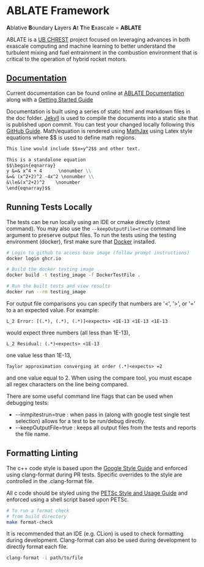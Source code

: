 # ABLATE Framework
**A**blative **B**oundary **L**ayers **A**t **T**he **E**xascale = **ABLATE**

ABLATE is a [UB CHREST](https://www.buffalo.edu/chrest.html) project focused on leveraging advances in both exascale computing and machine learning to better understand the turbulent mixing and fuel entrainment in the combustion environment that is critical to the operation of hybrid rocket motors.


## [Documentation](https://ubchrest.github.io/chrest/)
Current documentation can be found online at [ABLATE Documentation](https://ubchrest.github.io/ablate/) along with a [Getting Started Guide](https://ubchrest.github.io/ablate/content/GettingStarted)

Documentation is built using a series of static html and markdown files in the doc folder. [Jekyll](https://jekyllrb.com) is used to compile the documents into a static site that is published upon commit.  You can test your changed locally following this [GitHub Guide](https://docs.github.com/en/free-pro-team@latest/github/working-with-github-pages/testing-your-github-pages-site-locally-with-jekyll).  Math/equation is rendered using [MathJax](https://www.mathjax.org) using Latex style equations where $$ is used to define math regions.
```markdown
This line would include $$x=y^2$$ and other text.

This is a standalone equation
$$\begin{eqnarray}
y &=& x^4 + 4      \nonumber \\
&=& (x^2+2)^2 -4x^2 \nonumber \\
&\le&(x^2+2)^2    \nonumber
\end{eqnarray}$$

```

## Running Tests Locally
The tests can be run locally using an IDE or cmake directly (ctest command).  You may also use the ```--keepOutputFile=true```  command line argument to preserve output files.  To run the tests using the testing environment (docker), first make sure that [Docker](https://www.docker.com) installed.

```bash
# Login to github to access base image (follow prompt instructions)
docker login ghcr.io

# Build the docker testing image
docker build -t testing_image -f DockerTestFile .

# Run the built tests and view results
docker run --rm testing_image 

```

For output file comparisons you can specify that numbers are '<', '>', or '=' to a an expected value.  For example: 

```
L_2 Error: [(.*), (.*), (.*)]<expects> <1E-13 <1E-13 <1E-13
```
would expect three numbers (all less than 1E-13),

```
L_2 Residual: (.*)<expects> <1E-13
```
one value less than 1E-13,

```
Taylor approximation converging at order (.*)<expects> =2
```
and one value equal to 2.  When using the compare tool, you must escape all regex characters on the line being compared. 

There are some useful command line flags that can be used when debugging tests:
- --inmpitestrun=true : when pass in (along with google test single test selection) allows for a test to be run/debug directly.
- --keepOutputFile=true : keeps all output files from the tests and reports the file name.

## Formatting Linting
The c++ code style is based upon the [Google Style Guide](https://google.github.io/styleguide/) and enforced using clang-format during PR tests.  Specific overrides to the style are controlled in the .clang-format file.

All c code should be styled using the [PETSc Style and Usage Guide](https://docs.petsc.org/en/latest/developers/style/) and enforced using a shell script based upon PETSc.

```bash
# To run a format check
# from build directory
make format-check
```

It is recommended that an IDE (e.g. CLion) is used to check formatting during development.  Clang-format can also be used during  development to directly format each file.  
```bash
clang-format -i path/to/file
```
